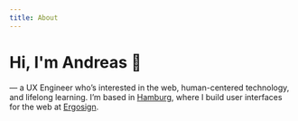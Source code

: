 ```yaml
---
title: About
---
```


# Hi, I'm Andreas 👋

— a UX Engineer who’s interested in the web, human-centered technology, and lifelong learning. I’m based in <a href="https://unsplash.com/s/photos/hamburg">Hamburg</a>, where I build user interfaces for the web at <a href="https://ergosign.de/en">Ergosign</a>.
